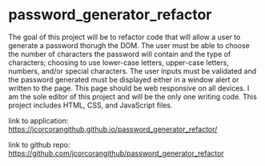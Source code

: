 # password_generator_refactor

The goal of this project will be to refactor code that will allow a user to generate a password thorugh the DOM. The user must be able to choose the number of characters the password will contain and the type of characters; choosing to use lower-case letters, upper-case letters, numbers, and/or special characters. The user inputs must be validated and the password generated must be displayed either in a window alert or written to the page. This page should be web responsive on all devices. I am the sole editor of this project and will be the only one writing code. This project includes HTML, CSS, and JavaScript files. 

link to application:
https://jcorcorangithub.github.io/password_generator_refactor/

link to github repo:
https://github.com/jcorcorangithub/password_generator_refactor

